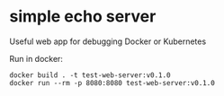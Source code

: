 # simple echo server

Useful web app for debugging Docker or Kubernetes

Run in docker:
```
docker build . -t test-web-server:v0.1.0
docker run --rm -p 8080:8080 test-web-server:v0.1.0
```
